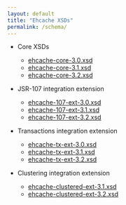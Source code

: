 ```yaml
---
layout: default
title: "Ehcache XSDs"
permalink: /schema/
---
```


    
    
* Core XSDs
  * [ehcache-core-3.0.xsd](/schema/ehcache-core-3.0.xsd)
  * [ehcache-core-3.1.xsd](/schema/ehcache-core-3.1.xsd)
  * [ehcache-core-3.2.xsd](/schema/ehcache-core-3.2.xsd)
    
    
* JSR-107 integration extension
  * [ehcache-107-ext-3.0.xsd](/schema/ehcache-107-ext-3.0.xsd)
  * [ehcache-107-ext-3.1.xsd](/schema/ehcache-107-ext-3.1.xsd)
  * [ehcache-107-ext-3.2.xsd](/schema/ehcache-107-ext-3.2.xsd)
    
* Transactions integration extension
  * [ehcache-tx-ext-3.0.xsd](/schema/ehcache-tx-ext-3.0.xsd)
  * [ehcache-tx-ext-3.1.xsd](/schema/ehcache-tx-ext-3.1.xsd)
  * [ehcache-tx-ext-3.2.xsd](/schema/ehcache-tx-ext-3.2.xsd)

* Clustering integration extension
  * [ehcache-clustered-ext-3.1.xsd](/schema/ehcache-clustered-ext-3.1.xsd)  
  * [ehcache-clustered-ext-3.2.xsd](/schema/ehcache-clustered-ext-3.2.xsd)  
